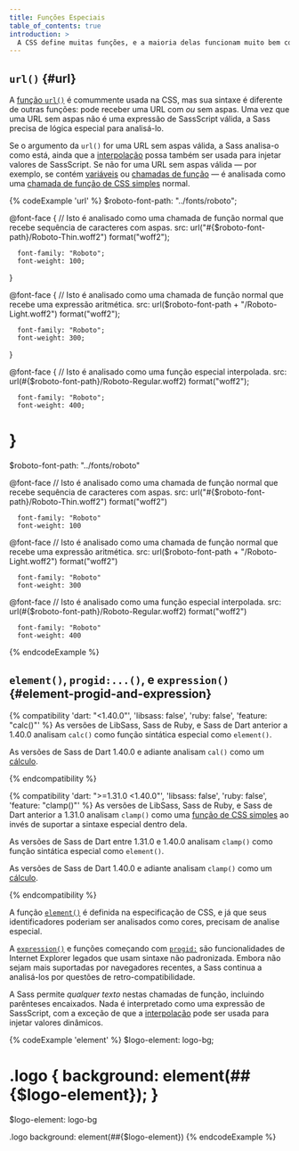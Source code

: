 ```yaml
---
title: Funções Especiais
table_of_contents: true
introduction: >
  A CSS define muitas funções, e a maioria delas funcionam muito bem com a sintaxe de função normal da Sass. São analisadas como chamadas de função, resolvidas para [funções de CSS simples](/documentation/at-rules/function/#plain-css-functions), e compiladas como estão para CSS. Embora existem algumas exceções, que têm sintaxe especial que não podem apenas ser analisadas como uma [expressão de SassScript](/documentation/syntax/structure#expressions). Todas chamadas de função especial retornam [sequências de caracteres sem aspas](/documentation/values/strings#unquoted).
---
```


## `url()` {#url}

A [função `url()`][`url()` function] é comummente usada na CSS, mas sua sintaxe é diferente de outras funções: pode receber uma URL com *ou* sem aspas. Uma vez que uma URL sem aspas não é uma expressão de SassScript válida, a Sass precisa de lógica especial para analisá-lo.

[`url()` function]: https://developer.mozilla.org/en-US/docs/Web/CSS/url

Se o argumento da `url()` for uma URL sem aspas válida, a Sass analisa-o como está, ainda que a [interpolação][interpolation] possa também ser usada para injetar valores de SassScript. Se não for uma URL sem aspas válida — por exemplo, se contém [variáveis][variables] ou [chamadas de função][function calls] — é analisada como uma [chamada de função de CSS simples][plain CSS function call] normal.

[interpolation]: /documentation/interpolation
[variables]: /documentation/variables
[function calls]: /documentation/at-rules/function
[plain CSS function call]: /documentation/at-rules/function/#plain-css-functions

{% codeExample 'url' %}
  $roboto-font-path: "../fonts/roboto";

  @font-face {
      // Isto é analisado como uma chamada de função normal que recebe sequência de caracteres com aspas.
      src: url("#{$roboto-font-path}/Roboto-Thin.woff2") format("woff2");

      font-family: "Roboto";
      font-weight: 100;
  }

  @font-face {
      // Isto é analisado como uma chamada de função normal que recebe uma expressão aritmética.
      src: url($roboto-font-path + "/Roboto-Light.woff2") format("woff2");

      font-family: "Roboto";
      font-weight: 300;
  }

  @font-face {
      // Isto é analisado como uma função especial interpolada.
      src: url(#{$roboto-font-path}/Roboto-Regular.woff2) format("woff2");

      font-family: "Roboto";
      font-weight: 400;
  }
  ===
  $roboto-font-path: "../fonts/roboto"

  @font-face
      // Isto é analisado como uma chamada de função normal que recebe sequência de caracteres com aspas.
      src: url("#{$roboto-font-path}/Roboto-Thin.woff2") format("woff2")

      font-family: "Roboto"
      font-weight: 100


  @font-face
      // Isto é analisado como uma chamada de função normal que recebe uma expressão aritmética.
      src: url($roboto-font-path + "/Roboto-Light.woff2") format("woff2")

      font-family: "Roboto"
      font-weight: 300


  @font-face
      // Isto é analisado como uma função especial interpolada.
      src: url(#{$roboto-font-path}/Roboto-Regular.woff2) format("woff2")

      font-family: "Roboto"
      font-weight: 400
{% endcodeExample %}

## `element()`, `progid:...()`, e `expression()` {#element-progid-and-expression}

{% compatibility 'dart: "<1.40.0"', 'libsass: false', 'ruby: false', 'feature: "calc()"' %}
  As versões de LibSass, Sass de Ruby, e Sass de Dart anterior a 1.40.0 analisam `calc()` como função sintática especial como `element()`.

  As versões de Sass de Dart 1.40.0 e adiante analisam `cal()` como um [cálculo][calculation].

  [calculation]: /documentation/values/calculations
{% endcompatibility %}

{% compatibility 'dart: ">=1.31.0 <1.40.0"', 'libsass: false', 'ruby: false', 'feature: "clamp()"' %}
  As versões de LibSass, Sass de Ruby, e Sass de Dart anterior a 1.31.0 analisam `clamp()` como uma [função de CSS simples][plain CSS function] ao invés de suportar a sintaxe especial dentro dela.

  [plain CSS function]: /documentation/at-rules/function/#plain-css-functions

  As versões de Sass de Dart entre 1.31.0 e 1.40.0 analisam `clamp()` como função sintática especial como `element()`.

  As versões de Sass de Dart 1.40.0 e adiante analisam `clamp()` como um [cálculo][calculation].

  [calculation]: /documentation/values/calculations
{% endcompatibility %}

A função [`element()`] é definida na especificação de CSS, e já que seus identificadores poderiam ser analisados como cores, precisam de analise especial.

[`element()`]: https://developer.mozilla.org/en-US/docs/Web/CSS/element

A [`expression()`][] e funções começando com [`progid:`][] são funcionalidades de Internet Explorer legados que usam sintaxe não padronizada. Embora não sejam mais suportadas por navegadores recentes, a Sass continua a analisá-los por questões de retro-compatibilidade.

[`expression()`]: https://blogs.msdn.microsoft.com/ie/2008/10/16/ending-expressions/
[`progid:`]: https://blogs.msdn.microsoft.com/ie/2009/02/19/the-css-corner-using-filters-in-ie8/

A Sass permite *qualquer texto* nestas chamadas de função, incluindo parênteses encaixados. Nada é interpretado como uma expressão de SassScript, com a exceção de que a [interpolação][interpolation] pode ser usada para injetar valores dinâmicos.

[interpolation]: /documentation/interpolation

{% codeExample 'element' %}
  $logo-element: logo-bg;

  .logo {
    background: element(##{$logo-element});
  }
  ===
  $logo-element: logo-bg

  .logo
    background: element(##{$logo-element})
{% endcodeExample %}
